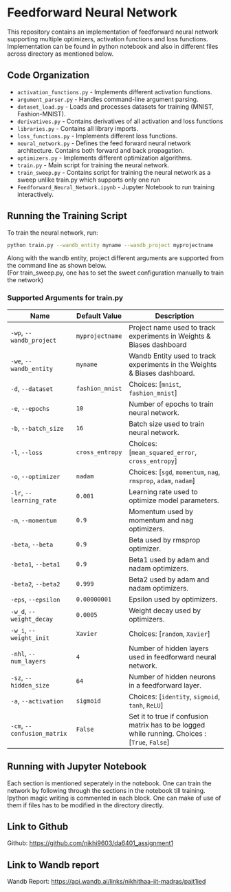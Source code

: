 # Feedforward Neural Network

This repository contains an implementation of feedforward neural network supporting multiple optimizers, activation functions and loss functions. 
Implementation can be found in python notebook and also in different files across directory as mentioned below.

## Code Organization
- `activation_functions.py` - Implements different activation functions.
- `argument_parser.py` - Handles command-line argument parsing.
- `dataset_load.py` - Loads and processes datasets for training (MNIST, Fashion-MNIST).
- `derivatives.py` - Contains derivatives of all activation and loss functions
- `libraries.py` - Contains all library imports.
- `loss_functions.py` - Implements different loss functions.
- `neural_network.py` - Defines the feed forward neural network architecture. Contains both forward and back propagation.
- `optimizers.py` - Implements different optimization algorithms.
- `train.py` - Main script for training the neural network. 
- `train_sweep.py` - Contains script for training the neural network as a sweep unlike train.py which supports only one run
- `Feedforward_Neural_Network.ipynb` - Jupyter Notebook to run training interactively.

## Running the Training Script
To train the neural network, run:

```sh
python train.py --wandb_entity myname --wandb_project myprojectname
```
Along with the wandb entity, project different arguments are supported from the command line as shown below. <br>
(For train_sweep.py, one has to set the sweet configuration manually to train the network)

### Supported Arguments for train.py

| Name | Default Value | Description |
|------|--------------|-------------|
| `-wp`, `--wandb_project` | `myprojectname` | Project name used to track experiments in Weights & Biases dashboard |
| `-we`, `--wandb_entity` | `myname` | Wandb Entity used to track experiments in the Weights & Biases dashboard. |
| `-d`, `--dataset` | `fashion_mnist` | Choices: [`mnist`, `fashion_mnist`] |
| `-e`, `--epochs` | `10` | Number of epochs to train neural network. |
| `-b`, `--batch_size` | `16` | Batch size used to train neural network. |
| `-l`, `--loss` | `cross_entropy` | Choices: [`mean_squared_error`, `cross_entropy`] |
| `-o`, `--optimizer` | `nadam` | Choices: [`sgd`, `momentum`, `nag`, `rmsprop`, `adam`, `nadam`] |
| `-lr`, `--learning_rate` | `0.001` | Learning rate used to optimize model parameters. |
| `-m`, `--momentum` | `0.9` | Momentum used by momentum and nag optimizers. |
| `-beta`, `--beta` | `0.9` | Beta used by rmsprop optimizer. |
| `-beta1`, `--beta1` | `0.9` | Beta1 used by adam and nadam optimizers. |
| `-beta2`, `--beta2` | `0.999` | Beta2 used by adam and nadam optimizers. |
| `-eps`, `--epsilon` | `0.00000001` | Epsilon used by optimizers. |
| `-w_d`, `--weight_decay` | `0.0005` | Weight decay used by optimizers. |
| `-w_i`, `--weight_init` | `Xavier` | Choices: [`random`, `Xavier`] |
| `-nhl`, `--num_layers` | `4` | Number of hidden layers used in feedforward neural network. |
| `-sz`, `--hidden_size` | `64` | Number of hidden neurons in a feedforward layer. |
| `-a`, `--activation` | `sigmoid` | Choices: [`identity`, `sigmoid`, `tanh`, `ReLU`] |
| `-cm`, `--confusion_matrix`| `False` | Set it to true if confusion matrix has to be logged while running. Choices : [`True`, `False`] |

## Running with Jupyter Notebook
Each section is mentioned seperately in the notebook. One can train the network by following through the sections in the notebook till training.
Ipython magic writing is commented in each block. One can make of use of them if files has to be modified in the directory directly.

## Link to Github
Github: https://github.com/nikhi9603/da6401_assignment1

## Link to Wandb report 
Wandb Report: https://api.wandb.ai/links/nikhithaa-iit-madras/pajt1ied
